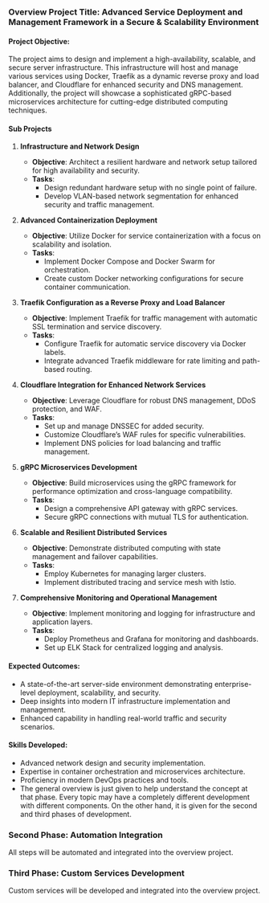 ### Overview Project Title: **Advanced Service Deployment and Management Framework in a Secure & Scalability Environment**

#### Project Objective:

The project aims to design and implement a high-availability, scalable, and secure server infrastructure. This infrastructure will host and manage various services using Docker, Traefik as a dynamic reverse proxy and load balancer, and Cloudflare for enhanced security and DNS management. Additionally, the project will showcase a sophisticated gRPC-based microservices architecture for cutting-edge distributed computing techniques.

#### Sub Projects

1. **Infrastructure and Network Design**
   - **Objective**: Architect a resilient hardware and network setup tailored for high availability and security.
   - **Tasks**:
     - Design redundant hardware setup with no single point of failure.
     - Develop VLAN-based network segmentation for enhanced security and traffic management.

2. **Advanced Containerization Deployment**
   - **Objective**: Utilize Docker for service containerization with a focus on scalability and isolation.
   - **Tasks**:
     - Implement Docker Compose and Docker Swarm for orchestration.
     - Create custom Docker networking configurations for secure container communication.

3. **Traefik Configuration as a Reverse Proxy and Load Balancer**
   - **Objective**: Implement Traefik for traffic management with automatic SSL termination and service discovery.
   - **Tasks**:
     - Configure Traefik for automatic service discovery via Docker labels.
     - Integrate advanced Traefik middleware for rate limiting and path-based routing.

4. **Cloudflare Integration for Enhanced Network Services**
   - **Objective**: Leverage Cloudflare for robust DNS management, DDoS protection, and WAF.
   - **Tasks**:
     - Set up and manage DNSSEC for added security.
     - Customize Cloudflare’s WAF rules for specific vulnerabilities.
     - Implement DNS policies for load balancing and traffic management.

5. **gRPC Microservices Development**
   - **Objective**: Build microservices using the gRPC framework for performance optimization and cross-language compatibility.
   - **Tasks**:
     - Design a comprehensive API gateway with gRPC services.
     - Secure gRPC connections with mutual TLS for authentication.

6. **Scalable and Resilient Distributed Services**
   - **Objective**: Demonstrate distributed computing with state management and failover capabilities.
   - **Tasks**:
     - Employ Kubernetes for managing larger clusters.
     - Implement distributed tracing and service mesh with Istio.

7. **Comprehensive Monitoring and Operational Management**
   - **Objective**: Implement monitoring and logging for infrastructure and application layers.
   - **Tasks**:
     - Deploy Prometheus and Grafana for monitoring and dashboards.
     - Set up ELK Stack for centralized logging and analysis.

#### Expected Outcomes:

- A state-of-the-art server-side environment demonstrating enterprise-level deployment, scalability, and security.
- Deep insights into modern IT infrastructure implementation and management.
- Enhanced capability in handling real-world traffic and security scenarios.

#### Skills Developed:

- Advanced network design and security implementation.
- Expertise in container orchestration and microservices architecture.
- Proficiency in modern DevOps practices and tools.
- The general overview is just given to help understand the concept at that phase. Every topic may have a completely different development with different components. On the other hand, it is given for the second and third phases of development. 

### Second Phase: Automation Integration

All steps will be automated and integrated into the overview project.

### Third Phase: Custom Services Development

Custom services will be developed and integrated into the overview project.


